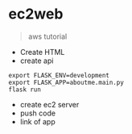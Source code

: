 # ec2web
>aws tutorial

- Create HTML
- create api
```commandline
export FLASK_ENV=development
export FLASK_APP=aboutme.main.py
flask run
```
- create ec2 server
- push code
- link of app